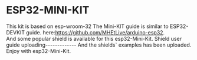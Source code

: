 # ESP32-MINI-KIT
This kit is based on esp-wroom-32 
The Mini-KIT guide is similar to ESP32-DEVKIT guide.
here:https://github.com/MHEtLive/arduino-esp32.                                                                               
And some popular shield is available for this esp32-Mini-Kit.
Shield user guide uploading-------------
And the shields` examples has been uploaded.
Enjoy with esp32-Mini-Kit.
